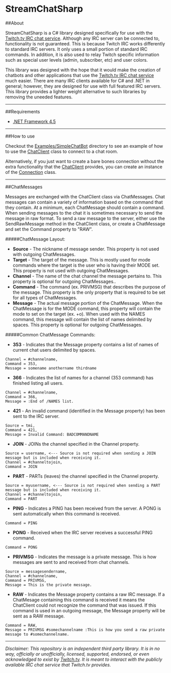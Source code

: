 StreamChatSharp
===============

##About

StreamChatSharp is a C# library designed specifically for use with the [Twitch.tv IRC chat service](http://help.twitch.tv/customer/portal/articles/1302780-twitch-irc). Although any IRC server can be connected to, functionality is not guaranteed. This is because Twitch IRC works differently to standard IRC servers. It only uses a small portion of standard IRC commands. In addition, it is also used to relay Twitch specific information such as special user levels (admin, subscriber, etc) and user colors.

This library was designed with the hope that it would make the creation of chatbots and other applications that use the [Twitch.tv IRC chat service](http://help.twitch.tv/customer/portal/articles/1302780-twitch-irc) much easier. There are many IRC clients available for C# and .NET in general; however, they are designed for use with full featured IRC servers. This library provides a lighter weight alternative to such libraries by removing the uneeded features.

----------

##Requirements


 * [.NET Framework 4.5](http://www.microsoft.com/en-us/download/details.aspx?id=30653)

----------

##How to use

Checkout the [Examples/SimpleChatBot](https://github.com/tphx/StreamChatSharp/tree/master/Examples/SimpleChatBot) directory to see an example of how to use the [ChatClient](https://github.com/tphx/StreamChatSharp/blob/master/StreamChatSharp/StreamChatSharp/ChatClient.cs) class to connect to a chat room.

Alternatively, if you just want to create a bare bones connection without the extra functionality that the [ChatClient](https://github.com/tphx/StreamChatSharp/blob/master/StreamChatSharp/StreamChatSharp/ChatClient.cs) provides, you can create an instance of the [Connection](https://github.com/tphx/StreamChatSharp/blob/master/StreamChatSharp/StreamChatSharp/Connection.cs) class. 

----------

##ChatMessages

Messages are exchanged with the ChatClient class via ChatMessages. Chat messages can contain a variety of information based on the command that they contain. At a minimum, each ChatMessage should contain a command. When sending messages to the chat it is sometimes necessary to send the message in raw format. To send a raw message to the server, either use the SendRawMessage method in the ChatClient class, or create a ChatMessage and set the Command property to "RAW".

#####ChatMessage Layout:
* <b>Source</b> - The nickname of message sender. This property is not used with outgoing ChatMessages.
* <b>Target</b> - The target of the message. This is mostly used for mode commands where the target is the user who is having their MODE set. This property is not used with outgoing ChatMessages.
* <b>Channel</b> - The name of the chat channel the message pertains to. This property is optional for outgoing ChatMessages..
* <b>Command</b> - The command (ex. PRIVMSG) that describes the purpose of the message. This property is the only property that is required to be set for all types of ChatMessages.
* <b>Message</b> - The actual message portion of the ChatMessage. When the ChatMessage is for the MODE command, this property will contain the mode to set on the target (ex. +o). When used with the NAMES command, this message will contain the list of names delimited by spaces. This property is optional for outgoing ChatMessages.

#####Common ChatMessage Commands:
* <b>353</b> - Indicates that the Message property contains a list of names of current chat users delimited by spaces.
```
Channel = #channelname,
Command = 353,
Message = somename anothername thirdname
```
* <b>366</b> - Indicates the list of names for a channel (353 command) has finished listing all users.
```
Channel = #channelname,
Command = 366,
Message = :End of /NAMES list.
```
* <b>421</b> - An invalid command (identified in the Message property) has been sent to the IRC server.
```
Source = tmi,
Command = 421,
Message = Invalid Command: BADCOMMANDNAME
```
* <b>JOIN</b> - JOINs the channel specified in the Channel property.
```
Source = username, <--- Source is not required when sending a JOIN message but is included when receiving it.
Channel = #channeltojoin,
Command = JOIN
```
* <b>PART</b> - PARTs (leaves) the channel specified in the Channel property.
```
Source = myusername, <--- Source is not required when sending a PART message but is included when receiving it.
Channel = #channeltojoin,
Command = PART
```
* <b>PING</b> - Indicates a PING has been received from the server. A PONG is sent automatically when this command is received.
```
Command = PING
```
* <b>PONG</b> - Received when the IRC server receives a successful PING command.
```
Command = PONG
```
* <b>PRIVMSG</b> - Indicates the message is a private message. This is how messages are sent to and received from chat channels.
```
Source = messagesendername,
Channel = #channelname,
Command = PRIVMSG,
Message = This is the private message.
```
* <b>RAW</b> - Indicates the Message property contains a raw IRC message. If a ChatMesage containing this command is received it means the ChatClient could not recognize the command that was issued. If this command is used in an outgoing message, the Message property will be sent as a RAW message.
```
Command = RAW,
Message = PRIVMSG #somechannelname :This is how you send a raw private message to #somechannelname.
```

----------
 
*Disclaimer:
This repository is an independent third party library. It is in no way, officially or unofficially, licensed, supported, endorsed, or even acknowledged to exist by [Twitch.tv](http://www.twitch.tv/). It is meant to interact with the publicly available IRC chat service that Twitch.tv provides.*
